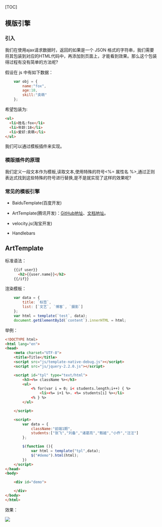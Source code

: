[TOC]

## 模版引擎

### 引入

我们在使用ajax请求数据时，返回的如果是一个 JSON 格式的字符串，我们需要将其包装到对应的HTML代码中，再添加到页面上，才能看到效果。那么这个包装得过程有没有简单的方法呢?


假设在 js 中有如下数据：



```javascript
	var obj = {
		name:"fox",
		age:18,
		skill:"卖萌"
	};
```

希望包装为:

```html
<ul>
  <li>姓名:fox</li>
  <li>年龄:18</li>
  <li>爱好:卖萌</li>
</ul>
```


我们可以通过模板插件来实现。

### 模版插件的原理

我们定义一段文本作为模板,读取文本,使用特殊的符号<%= 属性名 %>,通过正则表达式找到这些特殊的符号进行替换,是不是就实现了这样的效果呢?

### 常见的模板引擎

- BaiduTemplate(百度开发)

- ArtTemplate(腾讯开发)：[GitHub地址](https://github.com/aui/art-template)、[文档地址](https://aui.github.io/art-template/zh-cn/docs/)。

- velocity.js(淘宝开发)

- Handlebars


##  ArtTemplate


标准语法：




```html
	{{if user}}
	  <h2>{{user.name}}</h2>
	{{/if}}
```




渲染模板：


```javascript
	var data = {
		title: `标签`,
		list: [`文艺`, `博客`, `摄影`]
	};
	var html = template(`test`, data);
	document.getElementById(`content`).innerHTML = html;
```


举例：



```html
<!DOCTYPE html>
<html lang="en">
<head>
    <meta charset="UTF-8">
    <title>Title</title>
    <script src="js/template-native-debug.js"></script>
    <script src="js/jquery-2.2.0.js"></script>

    <script id="tpl" type="text/html">
        <h3><%= className %></h3>
        <ul>
            <% for(var i = 0; i< students.length;i++) { %>
                <li><%= i+1 %>. <%= students[i] %></li>
            <% } %>
        </ul>

    </script>

    <script>
        var data = {
            className:"前端1期",
            students:["张飞","刘备","诸葛亮","甄姬","小乔","汪汪"]
        };

        $(function (){
            var html = template("tpl",data);
            $("#demo").html(html);
        })
    </script>
</head>
<body>

    <div id="demo">

    </div>
</body>
</html>
```


效果：

![](http://img.smyhvae.com/20180301_1223.png)

